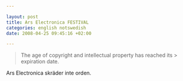 ```yaml
--- 

layout: post
title: Ars Electronica FESTIVAL 
categories: english notswedish
date: 2008-04-25 09:45:16 +02:00 

---
```


> The age of copyright and intellectual property has reached its > expiration date.

Ars Electronica skräder inte orden. [ ](http://www.aec.at/en/festival2008/first_statement.asp) 